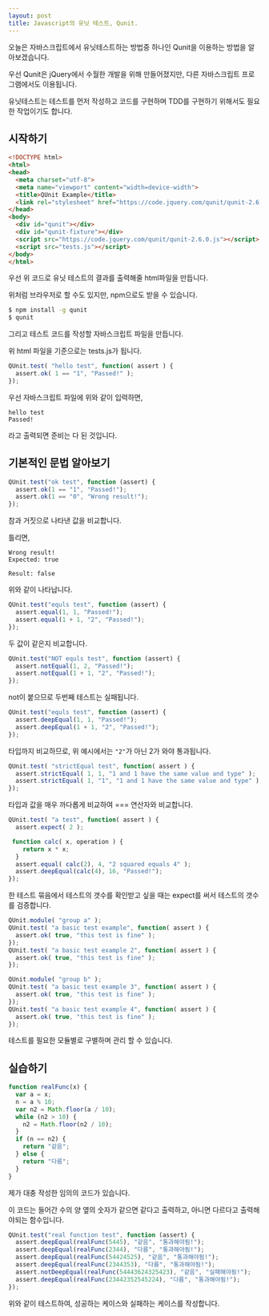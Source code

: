 ```yaml
---
layout: post
title: Javascript의 유닛 테스트, Qunit.
---
```


오늘은 자바스크립트에서 유닛테스트하는 방법중 하나인 Qunit을 이용하는 방법을 알아보겠습니다.

우선 Qunit은 jQuery에서 수월한 개발을 위해 만들어졌지만, 다른 자바스크립트 프로그램에서도 이용됩니다.

유닛테스트는 테스트를 먼저 작성하고 코드를 구현하며 TDD를 구현하기 위해서도 필요한 작업이기도 합니다.

## 시작하기

```html
<!DOCTYPE html>
<html>
<head>
  <meta charset="utf-8">
  <meta name="viewport" content="width=device-width">
  <title>QUnit Example</title>
  <link rel="stylesheet" href="https://code.jquery.com/qunit/qunit-2.6.0.css">
</head>
<body>
  <div id="qunit"></div>
  <div id="qunit-fixture"></div>
  <script src="https://code.jquery.com/qunit/qunit-2.6.0.js"></script>
  <script src="tests.js"></script>
</body>
</html>
```

우선 위 코드로 유닛 테스트의 결과를 출력해줄 html파일을 만듭니다.

위처럼 브라우저로 할 수도 있지만, npm으로도 받을 수 있습니다.

```bash
$ npm install -g qunit
$ qunit
```

그리고 테스트 코드를 작성할 자바스크립트 파일을 만듭니다.

위 html 파일을 기준으로는 tests.js가 됩니다.

```javascript
QUnit.test( "hello test", function( assert ) {
  assert.ok( 1 == "1", "Passed!" );
});
```

우선 자바스크립트 파일에 위와 같이 입력하면, 

```
hello test
Passed!
```

라고 출력되면 준비는 다 된 것입니다.

## 기본적인 문법 알아보기

```javascript
QUnit.test("ok test", function (assert) {
  assert.ok(1 == "1", "Passed!");
  assert.ok(1 == "0", "Wrong result!");
});
```

참과 거짓으로 나타낸 값을 비교합니다.

틀리면, 

```
Wrong result!
Expected: true

Result: false
```

위와 같이 나타납니다.

```javascript
QUnit.test("equls test", function (assert) {
  assert.equal(1, 1, "Passed!");
  assert.equal(1 + 1, "2", "Passed!");
});
```

두 값이 같은지 비교합니다.

```javascript
QUnit.test("NOT equls test", function (assert) {
  assert.notEqual(1, 2, "Passed!");
  assert.notEqual(1 + 1, "2", "Passed!");
});
```

not이 붙으므로 두번째 테스트는 실패됩니다.

```javascript
QUnit.test("equls test", function (assert) {
  assert.deepEqual(1, 1, "Passed!");
  assert.deepEqual(1 + 1, "2", "Passed!");
});
```

타입까지 비교하므로, 위 예시에서는 ```"2"```가 아닌 2가 와야 통과됩니다.

```javascript
QUnit.test( "strictEqual test", function( assert ) {
  assert.strictEqual( 1, 1, "1 and 1 have the same value and type" );
  assert.strictEqual( 1, "1", "1 and 1 have the same value and type" );
});
```

타입과 값을 매우 까다롭게 비교하여 === 연산자와 비교합니다.

```javascript
QUnit.test( "a test", function( assert ) {
  assert.expect( 2 );

 function calc( x, operation ) {
    return x * x;
  }
  assert.equal( calc(2), 4, "2 squared equals 4" );
  assert.deepEqual(calc(4), 16, "Passed!");
});
```

한 테스트 묶음에서 테스트의 갯수를 확인받고 싶을 때는 expect를 써서 테스트의 갯수를 검증합니다.

```javascript
QUnit.module( "group a" );
QUnit.test( "a basic test example", function( assert ) {
  assert.ok( true, "this test is fine" );
});
QUnit.test( "a basic test example 2", function( assert ) {
  assert.ok( true, "this test is fine" );
});
```

```javascript
QUnit.module( "group b" );
QUnit.test( "a basic test example 3", function( assert ) {
  assert.ok( true, "this test is fine" );
});
QUnit.test( "a basic test example 4", function( assert ) {
  assert.ok( true, "this test is fine" );
});
```

테스트를 필요한 모듈별로 구별하며 관리 할 수 있습니다.

## 실습하기 

```javascript
function realFunc(x) {
  var a = x;
  n = a % 10;
  var n2 = Math.floor(a / 10);
  while (n2 > 10) {
    n2 = Math.floor(n2 / 10);
  }
  if (n == n2) {
    return "같음";
  } else {
    return "다름";
  }
}
```

제가 대충 작성한 임의의 코드가 있습니다.

이 코드는 들어간 수의 양 옆의 숫자가 같으면 같다고 출력하고, 아니면 다르다고 출력해야되는 함수입니다.

```javascript
QUnit.test("real function test", function (assert) {
  assert.deepEqual(realFunc(5445), "같음", "통과해야됨!");
  assert.deepEqual(realFunc(2344), "다름", "통과해야됨!");
  assert.deepEqual(realFunc(54424525), "같음", "통과해야됨!");
  assert.deepEqual(realFunc(2344353), "다름", "통과해야됨!");
  assert.notDeepEqual(realFunc(54443624325423), "같음", "실패해야됨!");
  assert.deepEqual(realFunc(23442352545224), "다름", "통과해야됨!");
});
```

위와 같이 테스트하여, 성공하는 케이스와 실패하는 케이스를 작성합니다.

